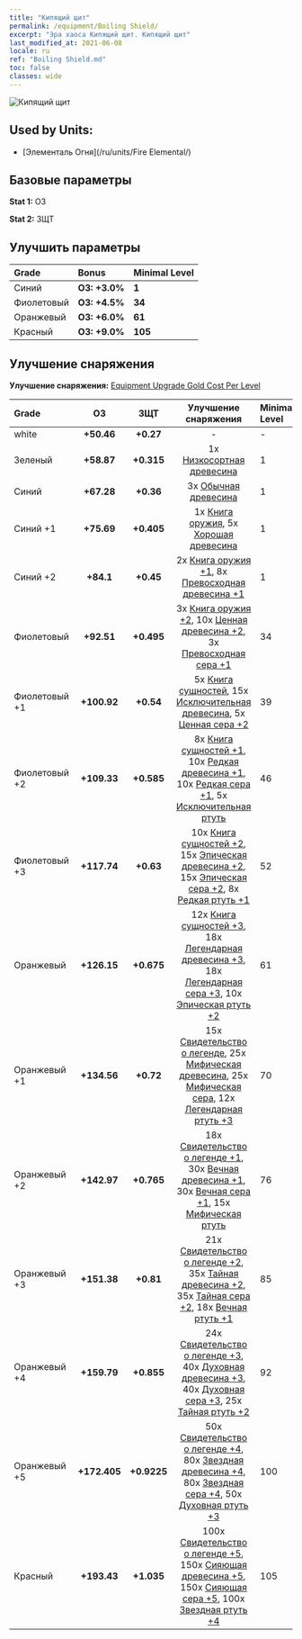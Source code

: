```yaml
---
title: "Кипящий щит"
permalink: /equipment/Boiling Shield/
excerpt: "Эра хаоса Кипящий щит. Кипящий щит"
last_modified_at: 2021-06-08
locale: ru
ref: "Boiling Shield.md"
toc: false
classes: wide
---
```


  ![Кипящий щит](/images/e/e_9042.png)

## Used by Units:

* [Элементаль Огня](/ru/units/Fire Elemental/) 


## Базовые параметры
 **Stat 1:** ОЗ

 **Stat 2:** ЗЩТ

## Улучшить параметры

  |     Grade    |   Bonus | Minimal Level | 
  |:-------------|:--------|:--------------| 
  | Синий | **ОЗ: +3.0%** | **1** | 
  | Фиолетовый | **ОЗ: +4.5%** | **34** | 
  | Оранжевый | **ОЗ: +6.0%** | **61** | 
  | Красный | **ОЗ: +9.0%** | **105** | 


## Улучшение снаряжения
 **Улучшение снаряжения:** [Equipment Upgrade Gold Cost Per Level](/equipment/EquipmentUpgradeCostPerLevel/) 

  |          Grade      | ОЗ | ЗЩТ | Улучшение снаряжения | Minimal Level |
  |:--------------------|:---------:|:---------:|:----------------:|:--------------|
  | white | **+50.46** | **+0.27** | - | - |
  | Зеленый | **+58.87** | **+0.315** | 1x [Низкосортная древесина](/ItemsRU/mat_1/) | 1 |
  | Синий | **+67.28** | **+0.36** | 3x [Обычная древесина](/ItemsRU/mat_7/) | 1 |
  | Синий +1 | **+75.69** | **+0.405** | 1x [Книга оружия](/ItemsRU/mat_18/), 5x [Хорошая древесина](/ItemsRU/mat_13/) | 1 |
  | Синий +2 | **+84.1** | **+0.45** | 2x [Книга оружия +1](/ItemsRU/mat_25/), 8x [Превосходная древесина +1](/ItemsRU/mat_20/) | 1 |
  | Фиолетовый | **+92.51** | **+0.495** | 3x [Книга оружия +2](/ItemsRU/mat_32/), 10x [Ценная древесина +2](/ItemsRU/mat_27/), 3x [Превосходная сера +1](/ItemsRU/mat_22/) | 34 |
  | Фиолетовый +1 | **+100.92** | **+0.54** | 5x [Книга сущностей](/ItemsRU/mat_39/), 15x [Исключительная древесина](/ItemsRU/mat_34/), 5x [Ценная сера +2](/ItemsRU/mat_29/) | 39 |
  | Фиолетовый +2 | **+109.33** | **+0.585** | 8x [Книга сущностей +1](/ItemsRU/mat_46/), 10x [Редкая древесина +1](/ItemsRU/mat_41/), 10x [Редкая сера +1](/ItemsRU/mat_43/), 5x [Исключительная ртуть](/ItemsRU/mat_35/) | 46 |
  | Фиолетовый +3 | **+117.74** | **+0.63** | 10x [Книга сущностей +2](/ItemsRU/mat_53/), 15x [Эпическая древесина +2](/ItemsRU/mat_48/), 15x [Эпическая сера +2](/ItemsRU/mat_50/), 8x [Редкая ртуть +1](/ItemsRU/mat_42/) | 52 |
  | Оранжевый | **+126.15** | **+0.675** | 12x [Книга сущностей +3](/ItemsRU/mat_60/), 18x [Легендарная древесина +3](/ItemsRU/mat_55/), 18x [Легендарная сера +3](/ItemsRU/mat_57/), 10x [Эпическая ртуть +2](/ItemsRU/mat_49/) | 61 |
  | Оранжевый +1 | **+134.56** | **+0.72** | 15x [Свидетельство о легенде](/ItemsRU/mat_67/), 25x [Мифическая древесина](/ItemsRU/mat_62/), 25x [Мифическая сера](/ItemsRU/mat_64/), 12x [Легендарная ртуть +3](/ItemsRU/mat_56/) | 70 |
  | Оранжевый +2 | **+142.97** | **+0.765** | 18x [Свидетельство о легенде +1](/ItemsRU/mat_74/), 30x [Вечная древесина +1](/ItemsRU/mat_69/), 30x [Вечная сера +1](/ItemsRU/mat_71/), 15x [Мифическая ртуть](/ItemsRU/mat_63/) | 76 |
  | Оранжевый +3 | **+151.38** | **+0.81** | 21x [Свидетельство о легенде +2](/ItemsRU/mat_81/), 35x [Тайная древесина +2](/ItemsRU/mat_76/), 35x [Тайная сера +2](/ItemsRU/mat_78/), 18x [Вечная ртуть +1](/ItemsRU/mat_70/) | 85 |
  | Оранжевый +4 | **+159.79** | **+0.855** | 24x [Свидетельство о легенде +3](/ItemsRU/mat_88/), 40x [Духовная древесина +3](/ItemsRU/mat_83/), 40x [Духовная сера +3](/ItemsRU/mat_85/), 25x [Тайная ртуть +2](/ItemsRU/mat_77/) | 92 |
  | Оранжевый +5 | **+172.405** | **+0.9225** | 50x [Свидетельство о легенде +4](/ItemsRU/mat_95/), 80x [Звездная древесина +4](/ItemsRU/mat_90/), 80x [Звездная сера +4](/ItemsRU/mat_92/), 50x [Духовная ртуть +3](/ItemsRU/mat_84/) | 100 |
  | Красный | **+193.43** | **+1.035** | 100x [Свидетельство о легенде +5](/ItemsRU/mat_102/), 150x [Сияющая древесина +5](/ItemsRU/mat_97/), 150x [Сияющая сера +5](/ItemsRU/mat_99/), 100x [Звездная ртуть +4](/ItemsRU/mat_91/) | 105 |

